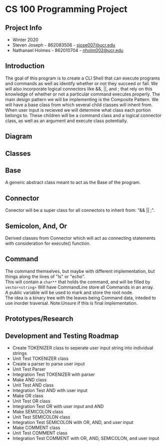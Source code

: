 # CS 100 Programming Project

## Project Info

- Winter 2020 
- Steven Joseph - 862083506 - sjose007@ucr.edu
- Nathanael Holmes - 862010704 - nholm002@ucr.edu

## Introduction

The goal of this program is to create a CLI Shell that can execute programs and commands as well as identify whether or not they succeed or fail. We will also incorporate logical connectors like &&, ||, and ; that rely on this knowledge of whether or not a particular command executes properly. The main design pattern we will be implementing is the Composite Pattern. We will have a base class from which several child classes will inherit from. When user input is recieved we will determine what class each portion belongs to. These children will be a command class and a logical connector class, as well as an argument and execute class potentially.

## Diagram



## Classes

## Base
A generic abstract class meant to act as the Base of the program.

## Connector
Conector will be a super class for all connectors to inherit from: "&& || ;".

## Semicolon, And, Or
Derived classes from Connector which will act as connecting statements with consideration for execute() function.

## Command
The command themselves, but maybe with different implementation, but things along the lines of "ls" or "echo". <br>
This will contain a `char**` that holds the command, and will be filled by `vector<string>`
Will have CommandLine store all Commands in an array.<br>
A public variable will be used to mark and store the root node.<br>
The idea is a binary tree with the leaves being Command data, inteded to use inorder traversal.
Note:Unsure if this is final implementation.


## Prototypes/Research



## Development and Testing Roadmap

- Create TOKENIZER class to seperate user input string into individual strings
- Unit Test TOKENIZER class
- Create a parser to parse user input
- Unit Test Parser
- Integration Test TOKENIZER with parser
- Make AND class
- Unit Test AND class
- Integration Test AND with user input
- Make OR class
- Unit Test OR class
- Integration Test OR with user input and AND
- Make SEMICOLON class
- Unit Test SEMICOLON class
- Integration Test SEMICOLON with OR, AND, and user input
- Make COMMENT class
- Unit Test COMMENT class
- Integration Test COMMENT with OR, AND, SEMICOLON, and user input
